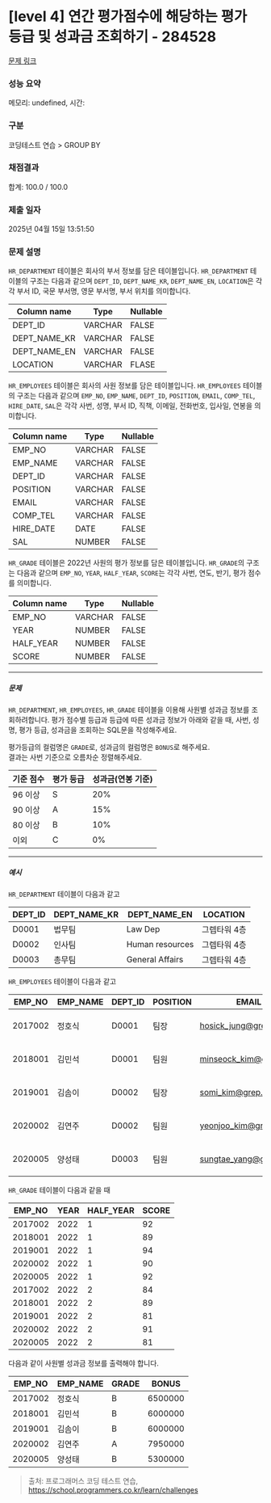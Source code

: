 # [level 4] 연간 평가점수에 해당하는 평가 등급 및 성과금 조회하기 - 284528 

[문제 링크](https://school.programmers.co.kr/learn/courses/30/lessons/284528) 

### 성능 요약

메모리: undefined, 시간: 

### 구분

코딩테스트 연습 > GROUP BY

### 채점결과

합계: 100.0 / 100.0

### 제출 일자

2025년 04월 15일 13:51:50

### 문제 설명

<p><code>HR_DEPARTMENT</code> 테이블은 회사의 부서 정보를 담은 테이블입니다. <code>HR_DEPARTMENT</code> 테이블의 구조는 다음과 같으며 <code>DEPT_ID</code>, <code>DEPT_NAME_KR</code>, <code>DEPT_NAME_EN</code>, <code>LOCATION</code>은 각각 부서 ID, 국문 부서명, 영문 부서명, 부서 위치를 의미합니다.</p>
<table class="table">
        <thead><tr>
<th>Column name</th>
<th>Type</th>
<th>Nullable</th>
</tr>
</thead>
        <tbody><tr>
<td>DEPT_ID</td>
<td>VARCHAR</td>
<td>FALSE</td>
</tr>
<tr>
<td>DEPT_NAME_KR</td>
<td>VARCHAR</td>
<td>FALSE</td>
</tr>
<tr>
<td>DEPT_NAME_EN</td>
<td>VARCHAR</td>
<td>FALSE</td>
</tr>
<tr>
<td>LOCATION</td>
<td>VARCHAR</td>
<td>FLASE</td>
</tr>
</tbody>
      </table>
<p><code>HR_EMPLOYEES</code> 테이블은 회사의 사원 정보를 담은 테이블입니다. <code>HR_EMPLOYEES</code> 테이블의 구조는 다음과 같으며 <code>EMP_NO</code>, <code>EMP_NAME</code>, <code>DEPT_ID</code>, <code>POSITION</code>, <code>EMAIL</code>, <code>COMP_TEL</code>, <code>HIRE_DATE</code>, <code>SAL</code>은 각각 사번, 성명, 부서 ID, 직책, 이메일, 전화번호, 입사일, 연봉을 의미합니다.</p>
<table class="table">
        <thead><tr>
<th>Column name</th>
<th>Type</th>
<th>Nullable</th>
</tr>
</thead>
        <tbody><tr>
<td>EMP_NO</td>
<td>VARCHAR</td>
<td>FALSE</td>
</tr>
<tr>
<td>EMP_NAME</td>
<td>VARCHAR</td>
<td>FALSE</td>
</tr>
<tr>
<td>DEPT_ID</td>
<td>VARCHAR</td>
<td>FALSE</td>
</tr>
<tr>
<td>POSITION</td>
<td>VARCHAR</td>
<td>FALSE</td>
</tr>
<tr>
<td>EMAIL</td>
<td>VARCHAR</td>
<td>FALSE</td>
</tr>
<tr>
<td>COMP_TEL</td>
<td>VARCHAR</td>
<td>FALSE</td>
</tr>
<tr>
<td>HIRE_DATE</td>
<td>DATE</td>
<td>FALSE</td>
</tr>
<tr>
<td>SAL</td>
<td>NUMBER</td>
<td>FALSE</td>
</tr>
</tbody>
      </table>
<p><code>HR_GRADE</code> 테이블은 2022년 사원의 평가 정보를 담은 테이블입니다. <code>HR_GRADE</code>의 구조는 다음과 같으며 <code>EMP_NO</code>, <code>YEAR</code>, <code>HALF_YEAR</code>, <code>SCORE</code>는 각각 사번, 연도, 반기, 평가 점수를 의미합니다.</p>
<table class="table">
        <thead><tr>
<th>Column name</th>
<th>Type</th>
<th>Nullable</th>
</tr>
</thead>
        <tbody><tr>
<td>EMP_NO</td>
<td>VARCHAR</td>
<td>FALSE</td>
</tr>
<tr>
<td>YEAR</td>
<td>NUMBER</td>
<td>FALSE</td>
</tr>
<tr>
<td>HALF_YEAR</td>
<td>NUMBER</td>
<td>FALSE</td>
</tr>
<tr>
<td>SCORE</td>
<td>NUMBER</td>
<td>FALSE</td>
</tr>
</tbody>
      </table>
<hr>

<h5>문제</h5>

<p><code>HR_DEPARTMENT</code>, <code>HR_EMPLOYEES</code>, <code>HR_GRADE</code> 테이블을 이용해 사원별 성과금 정보를 조회하려합니다. 평가 점수별 등급과 등급에 따른 성과금 정보가 아래와 같을 때, 사번, 성명, 평가 등급, 성과금을 조회하는 SQL문을 작성해주세요.</p>

<p>평가등급의 컬럼명은 <code>GRADE</code>로, 성과금의 컬럼명은 <code>BONUS</code>로 해주세요.<br>
결과는 사번 기준으로 오름차순 정렬해주세요.</p>
<table class="table">
        <thead><tr>
<th>기준 점수</th>
<th>평가 등급</th>
<th>성과금(연봉 기준)</th>
</tr>
</thead>
        <tbody><tr>
<td>96 이상</td>
<td>S</td>
<td>20%</td>
</tr>
<tr>
<td>90 이상</td>
<td>A</td>
<td>15%</td>
</tr>
<tr>
<td>80 이상</td>
<td>B</td>
<td>10%</td>
</tr>
<tr>
<td>이외</td>
<td>C</td>
<td>0%</td>
</tr>
</tbody>
      </table>
<hr>

<h5>예시</h5>

<p><code>HR_DEPARTMENT</code> 테이블이 다음과 같고</p>
<table class="table">
        <thead><tr>
<th>DEPT_ID</th>
<th>DEPT_NAME_KR</th>
<th>DEPT_NAME_EN</th>
<th>LOCATION</th>
</tr>
</thead>
        <tbody><tr>
<td>D0001</td>
<td>법무팀</td>
<td>Law Dep</td>
<td>그렙타워 4층</td>
</tr>
<tr>
<td>D0002</td>
<td>인사팀</td>
<td>Human resources</td>
<td>그렙타워 4층</td>
</tr>
<tr>
<td>D0003</td>
<td>총무팀</td>
<td>General Affairs</td>
<td>그렙타워 4층</td>
</tr>
</tbody>
      </table>
<p><code>HR_EMPLOYEES</code> 테이블이 다음과 같고</p>
<table class="table">
        <thead><tr>
<th>EMP_NO</th>
<th>EMP_NAME</th>
<th>DEPT_ID</th>
<th>POSITION</th>
<th>EMAIL</th>
<th>COMP_TEL</th>
<th>HIRE_DATE</th>
<th>SAL</th>
</tr>
</thead>
        <tbody><tr>
<td>2017002</td>
<td>정호식</td>
<td>D0001</td>
<td>팀장</td>
<td><a href="mailto:hosick_jung@grep.com" target="_blank" rel="noopener">hosick_jung@grep.com</a></td>
<td>031-8000-1101</td>
<td>2017-03-01</td>
<td>65000000</td>
</tr>
<tr>
<td>2018001</td>
<td>김민석</td>
<td>D0001</td>
<td>팀원</td>
<td><a href="mailto:minseock_kim@grep.com" target="_blank" rel="noopener">minseock_kim@grep.com</a></td>
<td>031-8000-1102</td>
<td>2018-03-01</td>
<td>60000000</td>
</tr>
<tr>
<td>2019001</td>
<td>김솜이</td>
<td>D0002</td>
<td>팀장</td>
<td><a href="mailto:somi_kim@grep.com" target="_blank" rel="noopener">somi_kim@grep.com</a></td>
<td>031-8000-1106</td>
<td>2019-03-01</td>
<td>60000000</td>
</tr>
<tr>
<td>2020002</td>
<td>김연주</td>
<td>D0002</td>
<td>팀원</td>
<td><a href="mailto:yeonjoo_kim@grep.com" target="_blank" rel="noopener">yeonjoo_kim@grep.com</a></td>
<td>031-8000-1107</td>
<td>2020-03-01</td>
<td>53000000</td>
</tr>
<tr>
<td>2020005</td>
<td>양성태</td>
<td>D0003</td>
<td>팀원</td>
<td><a href="mailto:sungtae_yang@grep.com" target="_blank" rel="noopener">sungtae_yang@grep.com</a></td>
<td>031-8000-1112</td>
<td>2020-03-01</td>
<td>53000000</td>
</tr>
</tbody>
      </table>
<p><code>HR_GRADE</code> 테이블이 다음과 같을 때</p>
<table class="table">
        <thead><tr>
<th>EMP_NO</th>
<th>YEAR</th>
<th>HALF_YEAR</th>
<th>SCORE</th>
</tr>
</thead>
        <tbody><tr>
<td>2017002</td>
<td>2022</td>
<td>1</td>
<td>92</td>
</tr>
<tr>
<td>2018001</td>
<td>2022</td>
<td>1</td>
<td>89</td>
</tr>
<tr>
<td>2019001</td>
<td>2022</td>
<td>1</td>
<td>94</td>
</tr>
<tr>
<td>2020002</td>
<td>2022</td>
<td>1</td>
<td>90</td>
</tr>
<tr>
<td>2020005</td>
<td>2022</td>
<td>1</td>
<td>92</td>
</tr>
<tr>
<td>2017002</td>
<td>2022</td>
<td>2</td>
<td>84</td>
</tr>
<tr>
<td>2018001</td>
<td>2022</td>
<td>2</td>
<td>89</td>
</tr>
<tr>
<td>2019001</td>
<td>2022</td>
<td>2</td>
<td>81</td>
</tr>
<tr>
<td>2020002</td>
<td>2022</td>
<td>2</td>
<td>91</td>
</tr>
<tr>
<td>2020005</td>
<td>2022</td>
<td>2</td>
<td>81</td>
</tr>
</tbody>
      </table>
<p>다음과 같이 사원별 성과금 정보를 출력해야 합니다.</p>
<table class="table">
        <thead><tr>
<th>EMP_NO</th>
<th>EMP_NAME</th>
<th>GRADE</th>
<th>BONUS</th>
</tr>
</thead>
        <tbody><tr>
<td>2017002</td>
<td>정호식</td>
<td>B</td>
<td>6500000</td>
</tr>
<tr>
<td>2018001</td>
<td>김민석</td>
<td>B</td>
<td>6000000</td>
</tr>
<tr>
<td>2019001</td>
<td>김솜이</td>
<td>B</td>
<td>6000000</td>
</tr>
<tr>
<td>2020002</td>
<td>김연주</td>
<td>A</td>
<td>7950000</td>
</tr>
<tr>
<td>2020005</td>
<td>양성태</td>
<td>B</td>
<td>5300000</td>
</tr>
</tbody>
      </table>

> 출처: 프로그래머스 코딩 테스트 연습, https://school.programmers.co.kr/learn/challenges
